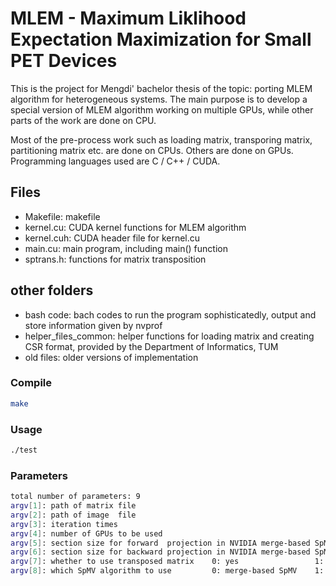 ﻿# MLEM - Maximum Liklihood Expectation Maximization for Small PET Devices

This is the project for Mengdi' bachelor thesis of the topic: porting MLEM algorithm for heterogeneous systems. The main purpose is to develop a special version of MLEM algorithm working on multiple GPUs, while other parts of the work are done on CPU.

Most of the pre-process work such as loading matrix, transporing matrix, partitioning matrix etc. are done on CPUs.
Others are done on GPUs. Programming languages used are C / C++ / CUDA.

## Files
- Makefile:     makefile
- kernel.cu:    CUDA kernel functions for MLEM algorithm
- kernel.cuh:   CUDA header file for kernel.cu
- main.cu:      main program, including main() function
- sptrans.h:    functions for matrix transposition

## other folders
- bash code:            bach codes to run the program sophisticatedly, output and store information given by nvprof
- helper_files_common:  helper functions for loading matrix and creating CSR format, provided by the Department of Informatics, TUM
- old files:            older versions of implementation

### Compile
```sh
make
```
### Usage
```sh
./test
```

### Parameters
```sh
total number of parameters: 9
argv[1]: path of matrix file
argv[2]: path of image  file
argv[3]: iteration times
argv[4]: number of GPUs to be used
argv[5]: section size for forward  projection in NVIDIA merge-based SpMV
argv[6]: section size for backward projection in NVIDIA merge-based SpMV
argv[7]: whether to use transposed matrix    0: yes                 1: no
argv[8]: which SpMV algorithm to use         0: merge-based SpMV    1: csr-vector SpMV
```